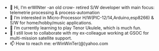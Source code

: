 - 👋 Hi, I’m erWINter -an old crow- retired S/W developer with main focus: telemetrie processing & process-automation
- 👀 I’m interested in Micro-Processor H/W(PIC-12/14,Arduino,esp8266) & S/W for home/hobby/music applications.
- 🌱 I’m currently learning to play Tenor Ukulele, which is much fun.
- 💞️ I still love to collaborate with my ex-colleague working at GSOC for multi-mission satellite support.
- 📫 How to reach me: erWinWinTer(@)yahoo.com

<!---
erWINter/erWINter is a ✨ special ✨ repository because its `README.md` (this file) appears on your GitHub profile.
You can click the Preview link to take a look at your changes.
--->
